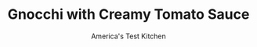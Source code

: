 ---
layout: ../../layouts/MarkdownPostLayout.astro
title: Gnocchi with Creamy Tomato Sauce
author: America's Test Kitchen
pubDate: 2023-03-15
description: "We build deep flavor by cooking the browned gnocchi in a quick tomato sauce enriched with cream."
image_url: https://res.cloudinary.com/hksqkdlah/image/upload/ar_1:1,c_fill,dpr_2.0,f_auto,fl_lossy.progressive.strip_profile,g_faces:auto,q_auto:low,w_344/23230_sfs-gnocchi-with-creamy-tomato-sauce-024
tags: ["Main Courses","Weeknight"]
calories: 2479
protein: 23
carbohydrates: 55
fats: 
fiber: 7
ingredients: ["1/4 cup, extra-virgin olive oil","1 pound vacuum-packed, gnocchi","1 , onion, chopped fine","4 , garlic cloves, minced","1 , (28-ounce) can crushed tomatoes","1/2 cup, water",", Salt and pepper","1/2 cup, heavy cream","2 ounces, Parmesan cheese, grated (1 cup)","1/2 cup, chopped fresh basil"]
serves: 4
time: "30 minutes"
instructions: ["Adjust oven rack to upper-middle position and heat oven to 475 degrees. Heat 2 tablespoons oil in 12-inch nonstick skillet over medium-high heat until shimmering. Add gnocchi and cook until lightly browned, about 4 minutes; transfer to plate.","Add remaining 2 tablespoons oil and onion to now-empty skillet and cook until onion is softened, about 3 minutes. Stir in garlic and cook until fragrant, about 30 seconds. Stir in tomatoes, water, 1/2 teaspoon salt, and 1/2 teaspoon pepper and cook until slightly thickened, about 5 minutes.","Add cream and browned gnocchi to pan. Reduce heat to low and simmer, stirring occasionally, until gnocchi are tender, 5 to 7 minutes; transfer to 2-quart casserole dish. Sprinkle with Parmesan and bake until cheese is well browned, about 8 minutes. Sprinkle with basil and serve."]
nutrition: ["1097 mg Potassium","443 mg Phosphorus","569 mg Calcium","5 mg Iron","91 mg Magnesium","1114 mg Sodium","2 mg Zinc","35 g Fat","5 mg Niacin (B3)","15 g Monounsaturated","2 g Polyunsaturated","38 mg Vitamin C","87 mg Cholesterol","15 g Saturated","7 g Fiber","64 µg Folic acid","61 µg Folate (food)","11 g Sugars","36 µg Vitamin K","338 g Water","55 g Carbs","131 µg Folate equivalent (total)","23 g Protein","4 mg Vitamin E","238 µg Vitamin A","619 kcal Energy","2479 calories"]
notes: "The partially cooked, vacuum-packed gnocchi found in the pasta aisle work best here, but refrigerated or frozen gnocchi can also be used."
---